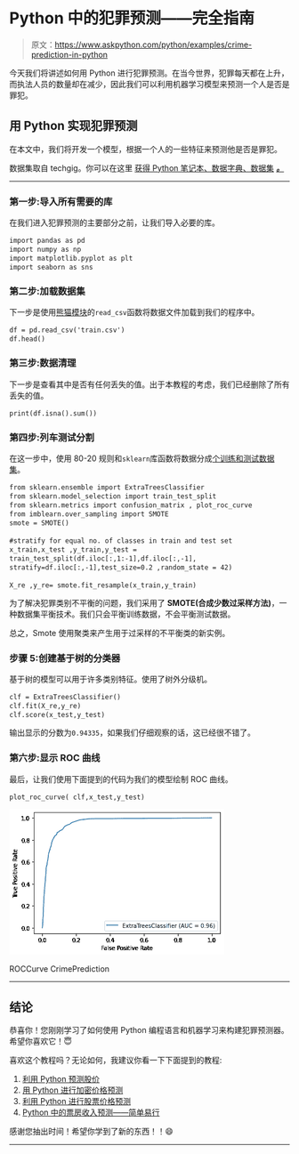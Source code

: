 # Python 中的犯罪预测——完全指南

> 原文：<https://www.askpython.com/python/examples/crime-prediction-in-python>

今天我们将讲述如何用 Python 进行犯罪预测。在当今世界，犯罪每天都在上升，而执法人员的数量却在减少，因此我们可以利用机器学习模型来预测一个人是否是罪犯。

## 用 Python 实现犯罪预测

在本文中，我们将开发一个模型，根据一个人的一些特征来预测他是否是罪犯。

数据集取自 techgig。你可以在这里 [获得 Python 笔记本、数据字典、数据集](https://github.com/abhi9599fds/Posts_code) [](https://github.com/abhi9599fds/Posts_code) [***。***](https://raw.githubusercontent.com/abhi9599fds/Posts_code/master/train.csv)

* * *

### **第一步:导入所有需要的库**

在我们进入犯罪预测的主要部分之前，让我们导入必要的库。

```
import pandas as pd
import numpy as np
import matplotlib.pyplot as plt
import seaborn as sns

```

### **第二步:加载数据集**

下一步是使用[熊猫模块](https://www.askpython.com/python-modules/pandas/python-pandas-module-tutorial)的`read_csv`函数将数据文件加载到我们的程序中。

```
df = pd.read_csv('train.csv')
df.head()

```

### **第三步:数据清理**

下一步是查看其中是否有任何丢失的值。出于本教程的考虑，我们已经删除了所有丢失的值。

```
print(df.isna().sum())

```

### **第四步:列车测试分割**

在这一步中，使用 80-20 规则和`sklearn`库函数将数据分成[个训练和测试数据集](https://www.askpython.com/python/examples/split-data-training-and-testing-set)。

```
from sklearn.ensemble import ExtraTreesClassifier
from sklearn.model_selection import train_test_split
from sklearn.metrics import confusion_matrix , plot_roc_curve
from imblearn.over_sampling import SMOTE
smote = SMOTE()

#stratify for equal no. of classes in train and test set
x_train,x_test ,y_train,y_test = train_test_split(df.iloc[:,1:-1],df.iloc[:,-1], stratify=df.iloc[:,-1],test_size=0.2 ,random_state = 42)

X_re ,y_re= smote.fit_resample(x_train,y_train)

```

为了解决犯罪类别不平衡的问题，我们采用了 **SMOTE(合成少数过采样方法)**，一种数据集平衡技术。我们只会平衡训练数据，不会平衡测试数据。

总之，Smote 使用聚类来产生用于过采样的不平衡类的新实例。

### **步骤 5:创建基于树的分类器**

基于树的模型可以用于许多类别特征。使用了树外分级机。

```
clf = ExtraTreesClassifier()
clf.fit(X_re,y_re)
clf.score(x_test,y_test)

```

输出显示的分数为`0.94335`，如果我们仔细观察的话，这已经很不错了。

### **第六步:显示 ROC 曲线**

最后，让我们使用下面提到的代码为我们的模型绘制 ROC 曲线。

```
plot_roc_curve( clf,x_test,y_test)

```

![ROCCurve CrimePrediction](img/508308c976caf3d25c83eff155bf1d04.png)

ROCCurve CrimePrediction

* * *

## **结论**

恭喜你！您刚刚学习了如何使用 Python 编程语言和机器学习来构建犯罪预测器。希望你喜欢它！😇

喜欢这个教程吗？无论如何，我建议你看一下下面提到的教程:

1.  [利用 Python 预测股价](https://www.askpython.com/python/examples/stock-price-prediction-python)
2.  [用 Python 进行加密价格预测](https://www.askpython.com/python/examples/crypto-price-prediction)
3.  [利用 Python 进行股票价格预测](https://www.askpython.com/python/examples/stock-price-prediction-python)
4.  [Python 中的票房收入预测——简单易行](https://www.askpython.com/python/examples/box-office-revenue-prediction)

感谢您抽出时间！希望你学到了新的东西！！😄

* * *